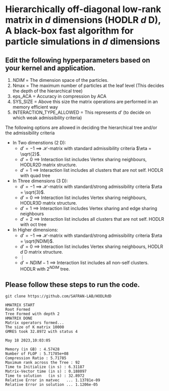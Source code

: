 # Hierarchically off-diagonal low-rank matrix in $d$ dimensions (HODLR $d$ D), A black-box fast algorithm for particle simulations in $d$ dimensions

## Edit the following hyperparameters based on your kernel and application.    
1) $NDIM$ = The dimension space of the particles.  
1) Nmax = The maximum number of particles at the leaf level (This decides the depth of the hierarchical tree)  
3) eps_ACA = Accuracy in compression by ACA  
4) SYS_SIZE = Above this size the matrix operations are performed in an memory efficient way   
5) INTERACTION_TYPE_ALLOWED = This represents $d'$ (to decide on which weak admissibility criteria)   
      
The following options are allowed in deciding the hierarchical tree and/or the admissibility criteria   
- In Two dimenstions ($2$ D):  
    * $d' = -1$ $\implies$ $\mathcal{H}$-matrix with standard admissibility criteria $\eta = \sqrt{2}$.
    * $d' = 0$ $\implies$ Interaction list includes Vertex sharing neighbours, HODLR2D matrix structure.
    * $d' = 1$ $\implies$ Interaction list includes all clusters that are not self. HODLR with quad tree 
- In Three dimensions ($3$ D):
    * $d' = -1$ $\implies$ $\mathcal{H}$-matrix with standard/strong admissibility criteria $\eta = \sqrt{3}$.
    * $d' = 0$ $\implies$ Interaction list includes Vertex sharing neighbours, HODLR3D matrix structure.
    * $d' = 1$ $\implies$ Interaction list includes Vertex sharing and edge sharing neighbours
    * $d' = 2$ $\implies$ Interaction list includes all clusters that are not self. HODLR with oct tree    
- In Higher dimensions:    
    * $d' = -1$ $\implies$ $\mathcal{H}$-matrix with standard/strong admissibility criteria $\eta = \sqrt{NDIM}$.
    * $d' = 0$ $\implies$ Interaction list includes Vertex sharing neighbours, HODLR $d$ D matrix structure.
    * $\vdots$
    * $d' = NDIM-1$ $\implies$ Interaction list includes all non-self clusters. HODLR with $2^{NDIM}$ tree.

## Please follow these steps to run the code.
```
git clone https://github.com/SAFRAN-LAB/HODLRdD
```

```
HMATRIX START
Root Formed
Tree Formed with depth 2
HMATRIX DONE
Matrix operators formed...
The size of K matrix 10000
GMRES took 32.8972 with status 4

May 18 2023,10:03:05

Memory (in GB) : 4.57428
Number of FLOP : 5.71785e+08
Compression Ratio : 5.71785
Maximum rank across the Tree : 92
Time to Initialize (in s) : 6.31187
Matrix-Vector time (in s) : 0.188097
Time to solution   (in s) : 32.8972
Relative Error in matvec   ... 1.13781e-09
Relative Error in solution ... 1.1206e-05
```
